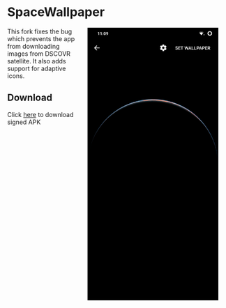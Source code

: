 # SpaceWallpaper

<img src="https://raw.githubusercontent.com/DarkionAvey/spacewallpaper/master/earth_preview.png" width="300" align="right" hspace="20"/>
 
This fork fixes the bug which prevents the app from downloading images from DSCOVR satellite. It also adds support for adaptive icons.
<br/>

## Download
Click <a href="https://github.com/DarkionAvey/spacewallpaper/blob/master/app/release/app-release.apk?raw=true">here</a> to download signed APK
